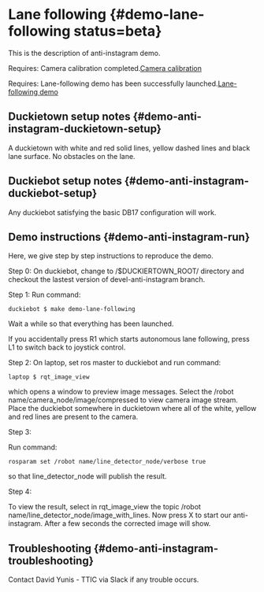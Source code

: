 # Lane following {#demo-lane-following status=beta}

This is the description of anti-instagram demo.

<div class='requirements' markdown="1">

Requires: Camera calibration completed.[Camera calibration](#camera-calib)

Requires: Lane-following demo has been successfully launched.[Lane-following demo](#demo-lane-following)

</div>

## Duckietown setup notes {#demo-anti-instagram-duckietown-setup}

A duckietown with white and red solid lines, yellow dashed lines and black lane surface. No obstacles on the lane.

## Duckiebot setup notes {#demo-anti-instagram-duckiebot-setup}

Any duckiebot satisfying the basic DB17 configuration will work.

## Demo instructions {#demo-anti-instagram-run}

Here, we give step by step instructions to reproduce the demo.

Step 0: On duckiebot, change to /$DUCKIERTOWN_ROOT/ directory and checkout the lastest version of devel-anti-instagram branch.

Step 1: Run command:

    duckiebot $ make demo-lane-following
    
Wait a while so that everything has been launched. 

If you accidentally press R1 which starts autonomous lane following, press L1 to switch back to joystick control.

Step 2: On laptop, set ros master to duckiebot and run command:

    laptop $ rqt_image_view

which opens a window to preview image messages. Select the /robot name/camera_node/image/compressed to view camera image stream. Place the duckiebot somewhere in duckietown where all of the white, yellow and red lines are present to the camera.

Step 3: 

Run command:

    rosparam set /robot name/line_detector_node/verbose true

so that line_detector_node will publish the result.

Step 4:

To view the result, select in rqt_image_view the topic /robot name/line_detector_node/image_with_lines.  Now press X to start our anti-instagram. After a few seconds the corrected image will show.

## Troubleshooting {#demo-anti-instagram-troubleshooting}

Contact David Yunis - TTIC via Slack if any trouble occurs. 
